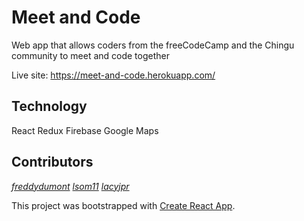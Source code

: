 # Meet and Code
Web app that allows coders from the freeCodeCamp and the Chingu community to meet and code together

Live site: <https://meet-and-code.herokuapp.com/>

## Technology
React
Redux
Firebase
Google Maps

## Contributors
*[freddydumont](https://github.com/freddydumont)*
*[lsom11](https://github.com/lsom11)* 
*[lacyjpr](https://github.com/lacyjpr)*

This project was bootstrapped with [Create React App](https://github.com/facebookincubator/create-react-app).